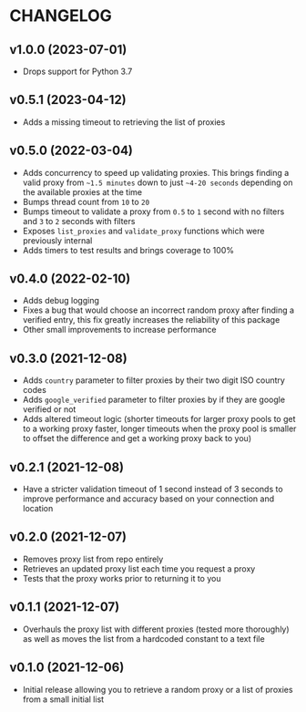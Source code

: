 # CHANGELOG

## v1.0.0 (2023-07-01)

- Drops support for Python 3.7

## v0.5.1 (2023-04-12)

- Adds a missing timeout to retrieving the list of proxies

## v0.5.0 (2022-03-04)

- Adds concurrency to speed up validating proxies. This brings finding a valid proxy from `~1.5 minutes` down to just `~4-20 seconds` depending on the available proxies at the time
- Bumps thread count from `10` to `20`
- Bumps timeout to validate a proxy from `0.5` to `1` second with no filters and `3` to `2` seconds with filters
- Exposes `list_proxies` and `validate_proxy` functions which were previously internal
- Adds timers to test results and brings coverage to 100%

## v0.4.0 (2022-02-10)

- Adds debug logging
- Fixes a bug that would choose an incorrect random proxy after finding a verified entry, this fix greatly increases the reliability of this package
- Other small improvements to increase performance

## v0.3.0 (2021-12-08)

- Adds `country` parameter to filter proxies by their two digit ISO country codes
- Adds `google_verified` parameter to filter proxies by if they are google verified or not
- Adds altered timeout logic (shorter timeouts for larger proxy pools to get to a working proxy faster, longer timeouts when the proxy pool is smaller to offset the difference and get a working proxy back to you)

## v0.2.1 (2021-12-08)

- Have a stricter validation timeout of 1 second instead of 3 seconds to improve performance and accuracy based on your connection and location

## v0.2.0 (2021-12-07)

- Removes proxy list from repo entirely
- Retrieves an updated proxy list each time you request a proxy
- Tests that the proxy works prior to returning it to you

## v0.1.1 (2021-12-07)

- Overhauls the proxy list with different proxies (tested more thoroughly) as well as moves the list from a hardcoded constant to a text file

## v0.1.0 (2021-12-06)

- Initial release allowing you to retrieve a random proxy or a list of proxies from a small initial list
